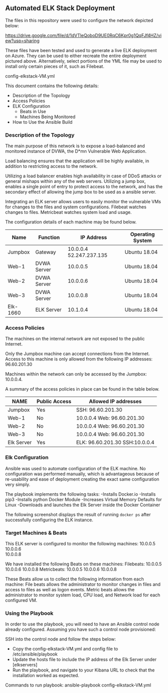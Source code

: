 ## Automated ELK Stack Deployment

The files in this repository were used to configure the network depicted below:

https://drive.google.com/file/d/1dVTleQoboD9UE0RqC6Kpr0g1QqFJf4HZ/view?usp=sharing

These files have been tested and used to generate a live ELK deployment on Azure. They can be used to either recreate the entire deployment pictured above. Alternatively, select portions of the YML file may be used to install only certain pieces of it, such as Filebeat.

config-elkstack-VM.yml

This document contains the following details:
- Description of the Topology
- Access Policies
- ELK Configuration
  - Beats in Use
  - Machines Being Monitored
- How to Use the Ansible Build


### Description of the Topology

The main purpose of this network is to expose a load-balanced and monitored instance of DVWA, the D*mn Vulnerable Web Application.

Load balancing ensures that the application will be highly available, in addition to restricting access to the network.

Utilizing a load balancer enables high availability in case of DDoS attacks or general mishaps within any of the web servers.  Utilizing a jump box, enables a single point of entry to protect access to the network, and has the secondary effect of allowing the jump box to be used as a ansible server.

Integrating an ELK server allows users to easily monitor the vulnerable VMs for changes to the files and system configurations.
Filebeat watches changes to files.
Metricbeat watches system load and usage.

The configuration details of each machine may be found below.



| Name     | Function    | IP Address               | Operating System                       |
|----------|-------------|--------------------------|----------------------|
| Jumpbox  | Gateway     | 10.0.0.4  52.247.237.135 | Ubuntu 18.04         |
| Web-1    | DVWA Server | 10.0.0.5                 | Ubuntu 18.04         |
| Web-2    | DVWA Server | 10.0.0.6                 | Ubuntu 18.04         | 
| Web-3    | DVWA Server | 10.0.0.8                 | Ubuntu 18.04         |
| Elk-1660 | ELK Server  | 10.1.0.4                 | Ubuntu 18.04         |

### Access Policies

The machines on the internal network are not exposed to the public Internet. 

Only the Jumpbox machine can accept connections from the Internet. Access to this machine is only allowed from the following IP addresses: 96.60.201.30

Machines within the network can only be accessed by the Jumpbox: 10.0.0.4.

A summary of the access policies in place can be found in the table below.

| NAME       | Public Access | Allowed IP addresses            |
|------------|---------------|---------------------------------|
| Jumpbox    | Yes           | SSH: 96.60.201.30               |
| Web-1      | No            | 10.0.0.4  Web: 96.60.201.30     |
| Web-2      | No            | 10.0.0.4  Web: 96.60.201.30     |
| Web-3      | No            | 10.0.0.4  Web: 96.60.201.30     |
| Elk Server | Yes           | ELK: 96.60.201.30 SSH:10.0.0.4  |


### Elk Configuration

Ansible was used to automate configuration of the ELK machine. No configuration was performed manually, which is advantageous because of re-usability and ease of deployment creating the exact same configuration very simply.

The playbook implements the following tasks:
-Installs Docker.io
-Installs pip3
-Installs python Docker Module
-Increases Virtual Memory Defaults for Linux
-Downloads and launches the Elk Server inside the Docker Container


The following screenshot displays the result of running `docker ps` after successfully configuring the ELK instance.



### Target Machines & Beats
This ELK server is configured to monitor the following machines:
10.0.0.5                 
10.0.0.6               
10.0.0.8                

We have installed the following Beats on these machines:
Filebeats: 
10.0.0.5
10.0.0.6
10.0.0.8
Metricbeats:
10.0.0.5
10.0.0.6
10.0.0.8

These Beats allow us to collect the following information from each machine:
File beats allows the administrator to monitor changes in files and access to files as well as logon events. Metric beats allows the administrator to monitor system load, CPU load, and Network load for each configured VM.


### Using the Playbook
In order to use the playbook, you will need to have an Ansible control node already configured. Assuming you have such a control node provisioned: 

SSH into the control node and follow the steps below:
- Copy the config-elkstack-VM.yml and config file to /etc/ansible/playbook
- Update the hosts file to include the IP address of the Elk Server under [elkservers]
- Run the playbook, and navigate to your Kibana URL to check that the installation worked as expected.

Commands to run playbook:
ansible-playbook config-elkstack-VM.yml
